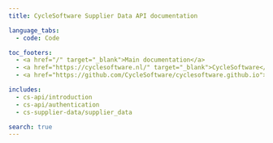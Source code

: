 ```yaml
---
title: CycleSoftware Supplier Data API documentation

language_tabs:
  - code: Code

toc_footers:
  - <a href="/" target="_blank">Main documentation</a>
  - <a href="https://cyclesoftware.nl/" target="_blank">CycleSoftware</a>
  - <a href="https://github.com/CycleSoftware/cyclesoftware.github.io">Contributing to the Docs</a>

includes:
  - cs-api/introduction
  - cs-api/authentication
  - cs-supplier-data/supplier_data

search: true
---
```

